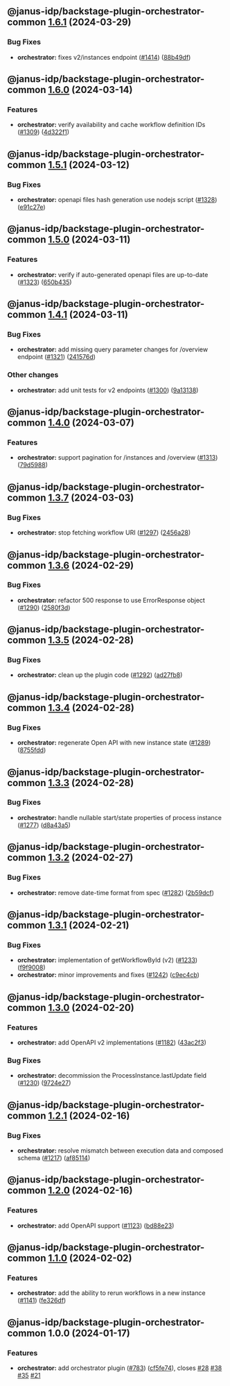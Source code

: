 ## @janus-idp/backstage-plugin-orchestrator-common [1.6.1](https://github.com/janus-idp/backstage-plugins/compare/@janus-idp/backstage-plugin-orchestrator-common@1.6.0...@janus-idp/backstage-plugin-orchestrator-common@1.6.1) (2024-03-29)


### Bug Fixes

* **orchestrator:** fixes v2/instances endpoint ([#1414](https://github.com/janus-idp/backstage-plugins/issues/1414)) ([88b49df](https://github.com/janus-idp/backstage-plugins/commit/88b49df35cf10e231ba69c239e873cb10e7cc25b))

## @janus-idp/backstage-plugin-orchestrator-common [1.6.0](https://github.com/janus-idp/backstage-plugins/compare/@janus-idp/backstage-plugin-orchestrator-common@1.5.1...@janus-idp/backstage-plugin-orchestrator-common@1.6.0) (2024-03-14)


### Features

* **orchestrator:** verify availability and cache workflow definition IDs ([#1309](https://github.com/janus-idp/backstage-plugins/issues/1309)) ([4d322f1](https://github.com/janus-idp/backstage-plugins/commit/4d322f1fc5b6f8b1afedf40cfe1b24b2edae2ac1))

## @janus-idp/backstage-plugin-orchestrator-common [1.5.1](https://github.com/janus-idp/backstage-plugins/compare/@janus-idp/backstage-plugin-orchestrator-common@1.5.0...@janus-idp/backstage-plugin-orchestrator-common@1.5.1) (2024-03-12)


### Bug Fixes

* **orchestrator:** openapi files hash generation use nodejs script ([#1328](https://github.com/janus-idp/backstage-plugins/issues/1328)) ([e91c27e](https://github.com/janus-idp/backstage-plugins/commit/e91c27ecf7066149aa498e5b2e65a1d3653fa448))

## @janus-idp/backstage-plugin-orchestrator-common [1.5.0](https://github.com/janus-idp/backstage-plugins/compare/@janus-idp/backstage-plugin-orchestrator-common@1.4.1...@janus-idp/backstage-plugin-orchestrator-common@1.5.0) (2024-03-11)


### Features

* **orchestrator:** verify if auto-generated openapi files are up-to-date ([#1323](https://github.com/janus-idp/backstage-plugins/issues/1323)) ([650b435](https://github.com/janus-idp/backstage-plugins/commit/650b435ac53c517fc5e960734a4d3085399b1608))

## @janus-idp/backstage-plugin-orchestrator-common [1.4.1](https://github.com/janus-idp/backstage-plugins/compare/@janus-idp/backstage-plugin-orchestrator-common@1.4.0...@janus-idp/backstage-plugin-orchestrator-common@1.4.1) (2024-03-11)


### Bug Fixes

* **orchestrator:** add missing query parameter changes for /overview endpoint ([#1321](https://github.com/janus-idp/backstage-plugins/issues/1321)) ([241576d](https://github.com/janus-idp/backstage-plugins/commit/241576d242cd88e6d264180a69a5e1e9cd282df6))


### Other changes

* **orchestrator:** add unit tests for v2 endpoints ([#1300](https://github.com/janus-idp/backstage-plugins/issues/1300)) ([9a13138](https://github.com/janus-idp/backstage-plugins/commit/9a13138c61d3cc7331f739da80f020bb68dd61e5))

## @janus-idp/backstage-plugin-orchestrator-common [1.4.0](https://github.com/janus-idp/backstage-plugins/compare/@janus-idp/backstage-plugin-orchestrator-common@1.3.7...@janus-idp/backstage-plugin-orchestrator-common@1.4.0) (2024-03-07)


### Features

* **orchestrator:** support pagination for /instances and /overview ([#1313](https://github.com/janus-idp/backstage-plugins/issues/1313)) ([79d5988](https://github.com/janus-idp/backstage-plugins/commit/79d598816f16c8346b6868bff4cc30d695cad518))

## @janus-idp/backstage-plugin-orchestrator-common [1.3.7](https://github.com/janus-idp/backstage-plugins/compare/@janus-idp/backstage-plugin-orchestrator-common@1.3.6...@janus-idp/backstage-plugin-orchestrator-common@1.3.7) (2024-03-03)


### Bug Fixes

* **orchestrator:** stop fetching workflow URI ([#1297](https://github.com/janus-idp/backstage-plugins/issues/1297)) ([2456a28](https://github.com/janus-idp/backstage-plugins/commit/2456a287dbff955a0916b9600e89a39511cd537a))

## @janus-idp/backstage-plugin-orchestrator-common [1.3.6](https://github.com/janus-idp/backstage-plugins/compare/@janus-idp/backstage-plugin-orchestrator-common@1.3.5...@janus-idp/backstage-plugin-orchestrator-common@1.3.6) (2024-02-29)


### Bug Fixes

* **orchestrator:** refactor 500 response to use ErrorResponse object ([#1290](https://github.com/janus-idp/backstage-plugins/issues/1290)) ([2580f3d](https://github.com/janus-idp/backstage-plugins/commit/2580f3d38cecf78334964666eb7c127c21b00924))

## @janus-idp/backstage-plugin-orchestrator-common [1.3.5](https://github.com/janus-idp/backstage-plugins/compare/@janus-idp/backstage-plugin-orchestrator-common@1.3.4...@janus-idp/backstage-plugin-orchestrator-common@1.3.5) (2024-02-28)


### Bug Fixes

* **orchestrator:** clean up the plugin code ([#1292](https://github.com/janus-idp/backstage-plugins/issues/1292)) ([ad27fb8](https://github.com/janus-idp/backstage-plugins/commit/ad27fb8e98913a6b80feb38ff58a7864e1953a7e))

## @janus-idp/backstage-plugin-orchestrator-common [1.3.4](https://github.com/janus-idp/backstage-plugins/compare/@janus-idp/backstage-plugin-orchestrator-common@1.3.3...@janus-idp/backstage-plugin-orchestrator-common@1.3.4) (2024-02-28)


### Bug Fixes

* **orchestrator:** regenerate Open API with new instance state ([#1289](https://github.com/janus-idp/backstage-plugins/issues/1289)) ([8755fdd](https://github.com/janus-idp/backstage-plugins/commit/8755fdd04dac406a4a02bfd7823d0993a6edf0b3))

## @janus-idp/backstage-plugin-orchestrator-common [1.3.3](https://github.com/janus-idp/backstage-plugins/compare/@janus-idp/backstage-plugin-orchestrator-common@1.3.2...@janus-idp/backstage-plugin-orchestrator-common@1.3.3) (2024-02-28)


### Bug Fixes

* **orchestrator:** handle nullable start/state properties of process instance ([#1277](https://github.com/janus-idp/backstage-plugins/issues/1277)) ([d8a43a5](https://github.com/janus-idp/backstage-plugins/commit/d8a43a5a164f83fc90d037ae3d7a355f5de543e0))

## @janus-idp/backstage-plugin-orchestrator-common [1.3.2](https://github.com/janus-idp/backstage-plugins/compare/@janus-idp/backstage-plugin-orchestrator-common@1.3.1...@janus-idp/backstage-plugin-orchestrator-common@1.3.2) (2024-02-27)


### Bug Fixes

* **orchestrator:** remove date-time format from spec ([#1282](https://github.com/janus-idp/backstage-plugins/issues/1282)) ([2b59dcf](https://github.com/janus-idp/backstage-plugins/commit/2b59dcf00082e617911289d8813ad02b83800470))

## @janus-idp/backstage-plugin-orchestrator-common [1.3.1](https://github.com/janus-idp/backstage-plugins/compare/@janus-idp/backstage-plugin-orchestrator-common@1.3.0...@janus-idp/backstage-plugin-orchestrator-common@1.3.1) (2024-02-21)


### Bug Fixes

* **orchestrator:** implementation of getWorkflowById (v2) ([#1233](https://github.com/janus-idp/backstage-plugins/issues/1233)) ([f9f9008](https://github.com/janus-idp/backstage-plugins/commit/f9f9008d29f244c2ae6d688d3e2dc9b65b705e5b))
* **orchestrator:** minor improvements and fixes ([#1242](https://github.com/janus-idp/backstage-plugins/issues/1242)) ([c9ec4cb](https://github.com/janus-idp/backstage-plugins/commit/c9ec4cbe1847268e8068edc69c7937c5e133c315))

## @janus-idp/backstage-plugin-orchestrator-common [1.3.0](https://github.com/janus-idp/backstage-plugins/compare/@janus-idp/backstage-plugin-orchestrator-common@1.2.1...@janus-idp/backstage-plugin-orchestrator-common@1.3.0) (2024-02-20)


### Features

* **orchestrator:** add OpenAPI v2 implementations ([#1182](https://github.com/janus-idp/backstage-plugins/issues/1182)) ([43ac2f3](https://github.com/janus-idp/backstage-plugins/commit/43ac2f3f492b5c977142a3cfd9868d5e193ceb02))


### Bug Fixes

* **orchestrator:** decommission the ProcessInstance.lastUpdate field ([#1230](https://github.com/janus-idp/backstage-plugins/issues/1230)) ([9724e27](https://github.com/janus-idp/backstage-plugins/commit/9724e27eaa84fe73d7724f28c86409681b7f79f8))

## @janus-idp/backstage-plugin-orchestrator-common [1.2.1](https://github.com/janus-idp/backstage-plugins/compare/@janus-idp/backstage-plugin-orchestrator-common@1.2.0...@janus-idp/backstage-plugin-orchestrator-common@1.2.1) (2024-02-16)


### Bug Fixes

* **orchestrator:** resolve mismatch between execution data and composed schema ([#1217](https://github.com/janus-idp/backstage-plugins/issues/1217)) ([af85114](https://github.com/janus-idp/backstage-plugins/commit/af851148935e1ed083709cac145520d7551de737))

## @janus-idp/backstage-plugin-orchestrator-common [1.2.0](https://github.com/janus-idp/backstage-plugins/compare/@janus-idp/backstage-plugin-orchestrator-common@1.1.0...@janus-idp/backstage-plugin-orchestrator-common@1.2.0) (2024-02-16)


### Features

* **orchestrator:** add OpenAPI support ([#1123](https://github.com/janus-idp/backstage-plugins/issues/1123)) ([bd88e23](https://github.com/janus-idp/backstage-plugins/commit/bd88e2304c93761ce6754985074f004a5a3c8c4b))

## @janus-idp/backstage-plugin-orchestrator-common [1.1.0](https://github.com/janus-idp/backstage-plugins/compare/@janus-idp/backstage-plugin-orchestrator-common@1.0.0...@janus-idp/backstage-plugin-orchestrator-common@1.1.0) (2024-02-02)


### Features

* **orchestrator:** add the ability to rerun workflows in a new instance ([#1141](https://github.com/janus-idp/backstage-plugins/issues/1141)) ([fe326df](https://github.com/janus-idp/backstage-plugins/commit/fe326df569caa5a9e7b7ec809c1c371a2a936010))

## @janus-idp/backstage-plugin-orchestrator-common 1.0.0 (2024-01-17)


### Features

* **orchestrator:** add orchestrator plugin ([#783](https://github.com/janus-idp/backstage-plugins/issues/783)) ([cf5fe74](https://github.com/janus-idp/backstage-plugins/commit/cf5fe74db6992d9f51f5073bbcf20c8c346357a1)), closes [#28](https://github.com/janus-idp/backstage-plugins/issues/28) [#38](https://github.com/janus-idp/backstage-plugins/issues/38) [#35](https://github.com/janus-idp/backstage-plugins/issues/35) [#21](https://github.com/janus-idp/backstage-plugins/issues/21)
